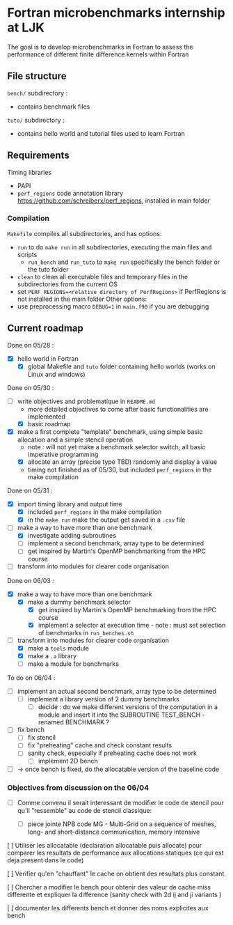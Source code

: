 # Fortran microbenchmarks internship at LJK
The goal is to develop microbenchmarks in Fortran to assess the performance of different finite difference kernels within Fortran

## File structure
``bench/`` subdirectory :
- contains benchmark files

``tuto/`` subdirectory :
- contains hello world and tutorial files used to learn Fortran
## Requirements
Timing libraries
- PAPI
- ``perf_regions`` code annotation library https://github.com/schreiberx/perf_regions, installed in main folder

### Compilation

``Makefile`` compiles all subdirectories, and has options:
- ``run`` to do ``make run`` in all subdirectories, executing the main files and scripts
    - ``run_bench`` and ``run_tuto`` to ``make run`` specifically the bench folder or the tuto folder
- ``clean`` to clean all executable files and temporary files in the subdirectories from the current OS
- set ``PERF_REGIONS=<relative directory of PerfRegions>`` if PerfRegions is not installed in the main folder 
Other options:
- use preprocessing macro ``DEBUG=1`` in ``main.f90`` if you are debugging

## Current roadmap
Done on 05/28 :
- [X] hello world in Fortran
    - [X] global Makefile and ``tuto`` folder containing hello worlds (works on Linux and windows)

Done on 05/30 :
- [ ] write objectives and problematique in ``README.md``
    - more detailed objectives to come after basic functionalities are implemented
    - [X] basic roadmap
- [X] make a first complete "template" benchmark, using simple basic allocation and a simple stencil operation
    - note : will not yet make a benchmark selector switch, all basic imperative programming
    - [X] allocate an array (precise type TBD) randomly and display a value
    - timing not finished as of 05/30, but included ``perf_regions`` in the make compilation

Done on 05/31 :
- [X] import timing library and output time
    - [X] included ``perf_regions`` in the make compilation
    - [X] in the ``make run`` make the output get saved in a ``.csv`` file
- [ ] make a way to have more than one benchmark
    - [X] investigate adding subroutines
    - [ ] implement a second benchmark, array type to be determined
    - [ ] get inspired by Martin's OpenMP benchmarking from the HPC course
- [ ] transform into modules for clearer code organisation

Done on 06/03 :

- [X] make a way to have more than one benchmark
    - [X] make a dummy benchmark selector
        - [X] get inspired by Martin's OpenMP benchmarking from the HPC course
        - [X] implement a selector at execution time - note : must set selection of benchmarks in ``run_benches.sh``
- [ ] transform into modules for clearer code organisation
    - [X] make a ``tools`` module
    - [X] make a ``.a`` library
    - [ ] make a module for benchmarks

To do on 06/04 :
- [ ] implement an actual second benchmark, array type to be determined
    - [ ] implement a library version of 2 dummy benchmarks
        - [ ] decide : do we make different versions of the computation in a module and insert it into the SUBROUTINE TEST_BENCH - renamed BENCHMARK ?
- [ ] fix bench
    - [ ] fix stencil
    - [ ] fix "preheating" cache and check constant results
    - [ ] sanity check, especially if preheating cache does not work
        - [ ] implement 2D bench
- [ ] -> once bench is fixed, do the allocatable version of the baseline code

### Objectives from discussion on the 06/04
- [ ] Comme convenu il serait interessant de modifier le code de stencil
pour qu'il "ressemble" au code de stencil classique:

    - [ ] piece jointe NPB code MG - Multi-Grid on a sequence of meshes,
long- and short-distance communication, memory intensive

[ ] Utiliser les allocatable (declaration allocatable puis allocate) pour
comparer les resultats de performance aux allocations statiques (ce qui
est deja present dans le code)

[ ] Verifier qu'en "chauffant" le cache on obtient des resultats plus
constant.

[ ] Chercher a modifier le bench pour obtenir des valeur de cache miss
differente et expliquer la difference (sanity check with 2d ij and ji variants
)

[ ] documenter les differents bench et donner des noms explicites aux bench